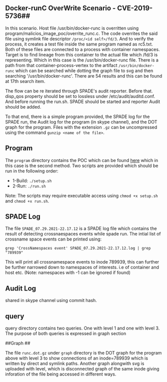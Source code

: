## Docker-runC OverWrite Scenario - CVE-2019-5736##

In this scenario. Host file /usr/bin/docker-runc is overritten using program/malicios_image_poc/overrite_runc.c. The code overrites the said file using symlink file descriptor `/proc/<id self>/fd/3`. And to verify the process, it creates a test file inside the same program named as rc5.txt. Both of these files are connected to a process with container namespaces. Target is to find lineage from this container to the actual file which /fd/3 is representing. Which in this case is the /usr/bin/docker-runc file. There is a path from that container-process-vertex to the artifact `/usr/bin/docker-runc` which can be searched while dotting the graph file to svg and then searching '/usr/bin/docker-runc'. There are 54 results and this can be found at 17th search item. 

The flow can be re iterated through SPADE's audit reporter. Before that. disp_qos property should be set to lossless under /etc/audit/auditd.conf. And before running the run.sh. SPADE should be started and reporter Audit should be added. 

To that end, there is a simple program provided, the SPADE log for the SPADE run, the Audit log for the program (in skype channel), and the DOT graph for the program. Files with the extension `.gz` can be uncompressed using the command `gunzip <name of the file>`.

## Program ##

The `program` directory contains the POC which can be found [here](https://github.com/twistlock/RunC-CVE-2019-5736) which in this case is the second method. Two scripts are provided which should be run in the following order:

* 1-Build: `./setup.sh`
* 2-Run: `./run.sh`

Note: The scripts may require executable access using `chmod +x setup.sh` and `chmod +x run.sh`.

## SPADE Log ##

The file `SPADE_07.29.2021-22.17.12` is a SPADE log file which contains the result of detecting crossnaespaces events while spade run. The intial list of crossname space events can be printed using:

`grep 'CrossNamespaces event' SPADE_07.29.2021-22.17.12.log | grep "789939"`

This will print all crossnamespace events to inode 789939, this can further be further narrowed down to namespaces of interests. i.e of container and host etc. (Note: namespaces with -1 can be ignored if found)
## Audit Log ##

shared in skype channel using commit hash. 
## query ##
query directory contains two queries. One with level 1 and one with level 3. The purpose of both queries is expressed in graph section

##Graph ##

The file `runc.dot.gz` under `graph` directory is the DOT graph for the program above with level 3 to show connections of an inode=789939 which is written by direct and symlink paths. Another graph alongwith svg is uploaded with level, which is disconnected graph of the same inode giving inforation of the file being accessed in different ways.
